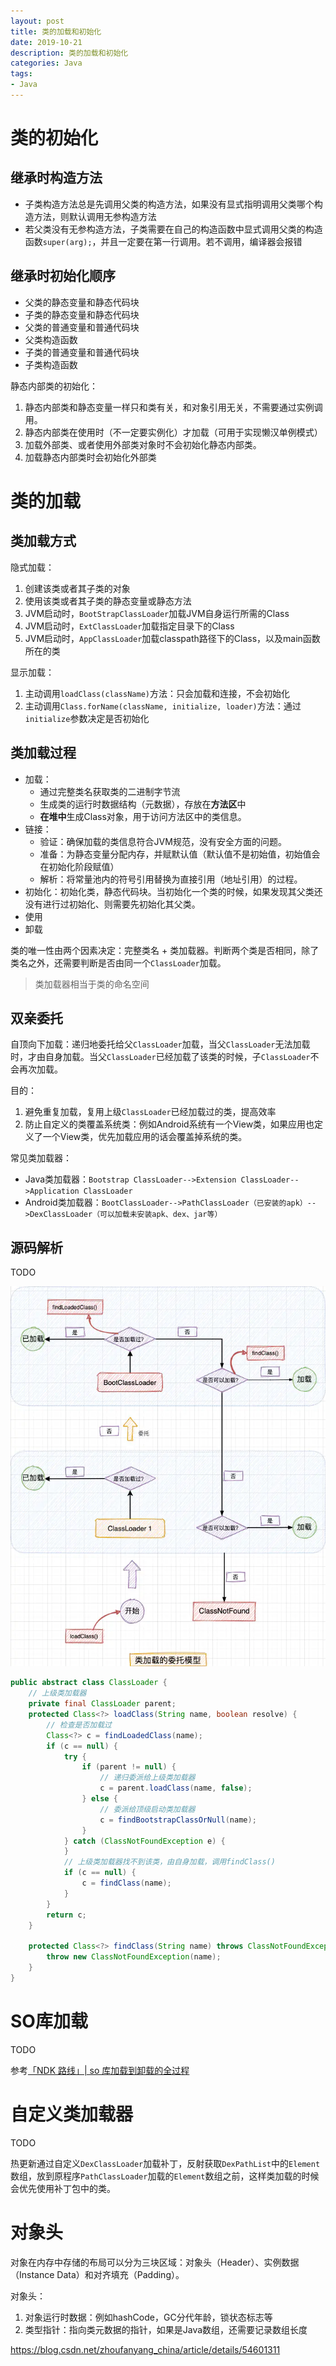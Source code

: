 ```yaml
---
layout: post
title: 类的加载和初始化
date: 2019-10-21
description: 类的加载和初始化
categories: Java
tags: 
- Java
---
```


# 类的初始化

## 继承时构造方法

* 子类构造方法总是先调用父类的构造方法，如果没有显式指明调用父类哪个构造方法，则默认调用无参构造方法
* 若父类没有无参构造方法，子类需要在自己的构造函数中显式调用父类的构造函数`super(arg);`，并且一定要在第一行调用。若不调用，编译器会报错

## 继承时初始化顺序

- 父类的静态变量和静态代码块
- 子类的静态变量和静态代码块
- 父类的普通变量和普通代码块
- 父类构造函数
- 子类的普通变量和普通代码块
- 子类构造函数

静态内部类的初始化：

1. 静态内部类和静态变量一样只和类有关，和对象引用无关，不需要通过实例调用。
2. 静态内部类在使用时（不一定要实例化）才加载（可用于实现懒汉单例模式）
3. 加载外部类、或者使用外部类对象时不会初始化静态内部类。
4. 加载静态内部类时会初始化外部类

# 类的加载

## 类加载方式

隐式加载：

1. 创建该类或者其子类的对象
2. 使用该类或者其子类的静态变量或静态方法
3. JVM启动时，`BootStrapClassLoader`加载JVM自身运行所需的Class
4. JVM启动时，`ExtClassLoader`加载指定目录下的Class
5. JVM启动时，`AppClassLoader`加载classpath路径下的Class，以及main函数所在的类

显示加载：

1. 主动调用`loadClass(className)`方法：只会加载和连接，不会初始化
2. 主动调用`Class.forName(className, initialize, loader)`方法：通过`initialize`参数决定是否初始化

## 类加载过程

* 加载：
  * 通过完整类名获取类的二进制字节流
  * 生成类的运行时数据结构（元数据），存放在**方法区**中
  * **在堆中**生成Class对象，用于访问方法区中的类信息。
* 链接：
  * 验证：确保加载的类信息符合JVM规范，没有安全方面的问题。
  * 准备：为静态变量分配内存，并赋默认值（默认值不是初始值，初始值会在初始化阶段赋值）
  * 解析：将常量池内的符号引用替换为直接引用（地址引用）的过程。
* 初始化：初始化类，静态代码块。当初始化一个类的时候，如果发现其父类还没有进行过初始化、则需要先初始化其父类。
* 使用
* 卸载

类的唯一性由两个因素决定：完整类名 + 类加载器。判断两个类是否相同，除了类名之外，还需要判断是否由同一个`ClassLoader`加载。

> 类加载器相当于类的命名空间

## 双亲委托

自顶向下加载：递归地委托给父`ClassLoader`加载，当父`ClassLoader`无法加载时，才由自身加载。当父`ClassLoader`已经加载了该类的时候，子`ClassLoader`不会再次加载。

目的：

1. 避免重复加载，复用上级`ClassLoader`已经加载过的类，提高效率
2. 防止自定义的类覆盖系统类：例如Android系统有一个View类，如果应用也定义了一个View类，优先加载应用的话会覆盖掉系统的类。

常见类加载器：

* Java类加载器：`Bootstrap ClassLoader-->Extension ClassLoader-->Application ClassLoader`
* Android类加载器：`BootClassLoader-->PathClassLoader（已安装的apk）-->DexClassLoader（可以加载未安装apk、dex、jar等）`

## 源码解析

TODO

<img src="类的加载和初始化/类加载模型.png" style="zoom: 80%;" />

```java
public abstract class ClassLoader {
    // 上级类加载器
    private final ClassLoader parent;
    protected Class<?> loadClass(String name, boolean resolve) {
        // 检查是否加载过
        Class<?> c = findLoadedClass(name);
        if (c == null) {
            try {
                if (parent != null) {
                    // 递归委派给上级类加载器
                    c = parent.loadClass(name, false);
                } else {
                    // 委派给顶级启动类加载器
                    c = findBootstrapClassOrNull(name);
                }
            } catch (ClassNotFoundException e) {
            }
            // 上级类加载器找不到该类，由自身加载，调用findClass()
            if (c == null) {
                c = findClass(name);
            }
        }
        return c;
    }
    
    protected Class<?> findClass(String name) throws ClassNotFoundException {
        throw new ClassNotFoundException(name);
    }
}
```

# SO库加载

TODO

参考[「NDK 路线」| so 库加载到卸载的全过程](https://www.jianshu.com/p/6a075297f9b6)

# 自定义类加载器

TODO

热更新通过自定义`DexClassLoader`加载补丁，反射获取`DexPathList`中的`Element`数组，放到原程序`PathClassLoader`加载的`Element`数组之前，这样类加载的时候会优先使用补丁包中的类。

# 对象头

对象在内存中存储的布局可以分为三块区域：对象头（Header）、实例数据（Instance Data）和对齐填充（Padding）。 

对象头：

1. 对象运行时数据：例如hashCode，GC分代年龄，锁状态标志等
2. 类型指针：指向类元数据的指针，如果是Java数组，还需要记录数组长度

https://blog.csdn.net/zhoufanyang_china/article/details/54601311
